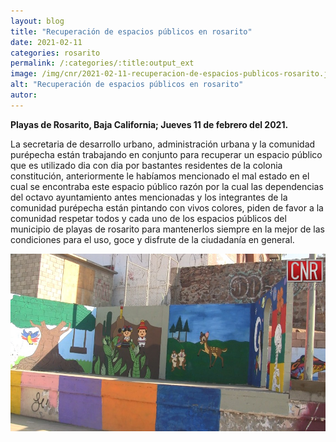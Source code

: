 ```yaml
---
layout: blog
title: "Recuperación de espacios públicos en rosarito"
date: 2021-02-11
categories: rosarito
permalink: /:categories/:title:output_ext
image: /img/cnr/2021-02-11-recuperacion-de-espacios-publicos-rosarito.jpg
alt: "Recuperación de espacios públicos en rosarito"
autor:
---
```


**Playas de Rosarito, Baja California; Jueves 11 de febrero del 2021.** 

La secretaria de desarrollo urbano, administración urbana y la comunidad purépecha están trabajando en conjunto para recuperar un espacio público que es utilizado dia con dia por bastantes residentes de la colonia constitución, anteriormente le habíamos mencionado el mal estado en el cual se encontraba este espacio público razón por la cual las dependencias del octavo ayuntamiento antes mencionadas y los integrantes de la comunidad purépecha están pintando con vivos colores, piden de favor a la comunidad respetar todos y cada uno de los espacios públicos del municipio de playas de rosarito para mantenerlos siempre en la mejor de las condiciones para el uso, goce y disfrute de la ciudadanía en general.

<div id="carouselExampleSlidesOnly" class="carousel slide" data-ride="carousel">
  <div class="carousel-inner">
    <div class="carousel-item active">
       <img class="d-block w-100" src="/img/cnr/2021-02-11-recuperacion-de-espacios-publicos-rosarito.jpg" loading="lazy"  alt="Recuperación de espacios públicos en rosarito">
    </div>
  </div>
</div>